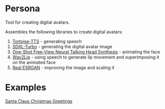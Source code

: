 # Persona

Tool for creating digital avatars.

Assembles the following libraries to create digital avatars:
1. [Tortoise-TTS](https://github.com/neonbjb/tortoise-tts) - generating speech
2. [SDXL-Turbo](https://huggingface.co/stabilityai/sdxl-turbo) - generating the digital avatar image
3. [One-Shot Free-View Neural Talking Head Synthesis](https://github.com/zhanglonghao1992/One-Shot_Free-View_Neural_Talking_Head_Synthesis) - animating the face
4. [Wav2Lip](https://github.com/Rudrabha/Wav2Lip) - using speech to generate lip movement and superimposing it on the animated face
5. [Real ESRGAN](https://github.com/ai-forever/Real-ESRGAN) - improving the image and scaling it

# Examples

[Santa Claus Christmas Greetings](https://youtube.com/shorts/wrOL76aNf7M)

